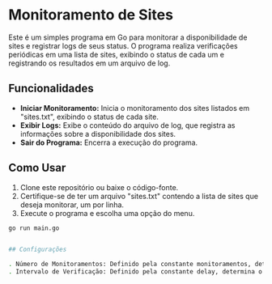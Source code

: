 # Monitoramento de Sites

Este é um simples programa em Go para monitorar a disponibilidade de sites e registrar logs de seus status. O programa realiza verificações periódicas em uma lista de sites, exibindo o status de cada um e registrando os resultados em um arquivo de log.

## Funcionalidades

- **Iniciar Monitoramento:** Inicia o monitoramento dos sites listados em "sites.txt", exibindo o status de cada site.
- **Exibir Logs:** Exibe o conteúdo do arquivo de log, que registra as informações sobre a disponibilidade dos sites.
- **Sair do Programa:** Encerra a execução do programa.

## Como Usar

1. Clone este repositório ou baixe o código-fonte.
2. Certifique-se de ter um arquivo "sites.txt" contendo a lista de sites que deseja monitorar, um por linha.
3. Execute o programa e escolha uma opção do menu.

```bash
go run main.go


## Configurações

. Número de Monitoramentos: Definido pela constante monitoramentos, determina quantas vezes o programa irá verificar os sites.
. Intervalo de Verificação: Definido pela constante delay, determina o intervalo em segundos entre cada verificação.
